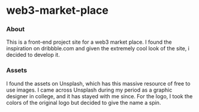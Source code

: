 # web3-market-place
### About
This is a front-end project site for a web3 market place. I found the inspiration on dribbble.com and given the extremely cool look of the site, i decided to develop it. 

### Assets
I found the assets on Unsplash, which has this massive resource of free to use images. I came across Unsplash during my period as a graphic designer in college, and it has stayed with me since.
For the logo, I took the colors of the original logo but decided to give the name a spin.
